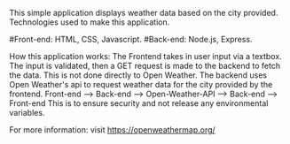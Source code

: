 This simple application displays weather data based on the city provided.
Technologies used to make this application.

#Front-end: HTML, CSS, Javascript.
#Back-end: Node.js, Express. 

How this application works:
The Frontend takes in user input via a textbox. The input is validated, then a GET request is made to the backend to fetch the data. This is not done directly to Open Weather. The backend uses Open Weather's api to request weather data for the city provided by the frontend.
    Front-end --> Back-end --> Open-Weather-API --> Back-end --> Front-end 
This is to ensure security and not release any environmental variables.


For more information: visit https://openweathermap.org/